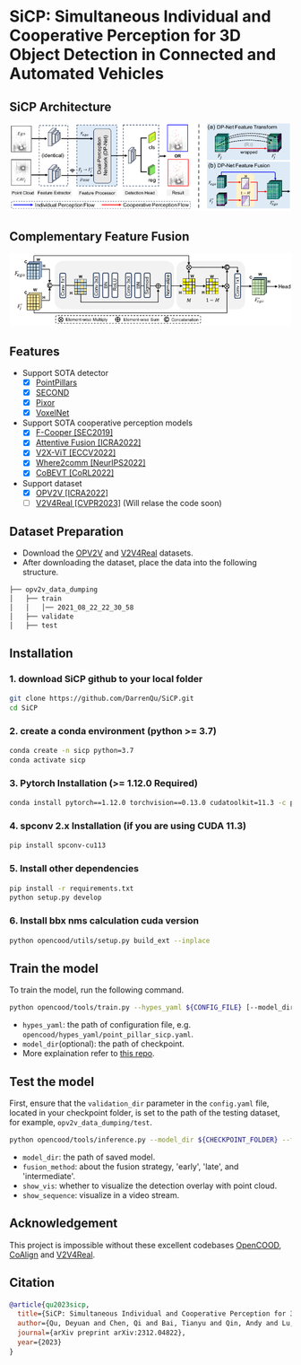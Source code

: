 # SiCP: Simultaneous Individual and Cooperative Perception for 3D Object Detection in Connected and Automated Vehicles

## SiCP Architecture
![image](https://github.com/DarrenQu/SiCP/blob/main/images/sicp%20architecture.png)

## Complementary Feature Fusion
![image](https://github.com/DarrenQu/SiCP/blob/main/images/complementary%20feature%20fusion.png)

## Features
- Support SOTA detector
    - [x] [PointPillars](https://arxiv.org/abs/1812.05784)
    - [x] [SECOND](https://www.mdpi.com/1424-8220/18/10/3337)
    - [x] [Pixor](https://arxiv.org/abs/1902.06326)
    - [x] [VoxelNet](https://arxiv.org/abs/1711.06396)
          
- Support SOTA cooperative perception models
    - [x] [F-Cooper [SEC2019]](https://arxiv.org/abs/1909.06459)
    - [x] [Attentive Fusion [ICRA2022]](https://arxiv.org/abs/2109.07644)
    - [x] [V2X-ViT [ECCV2022]](https://github.com/DerrickXuNu/v2x-vit)
    - [x] [Where2comm [NeurIPS2022]](https://arxiv.org/abs/2209.12836)
    - [x] [CoBEVT [CoRL2022]](https://arxiv.org/abs/2207.02202)

- Support dataset
    - [x] [OPV2V [ICRA2022]](https://mobility-lab.seas.ucla.edu/opv2v/)
    - [ ] [V2V4Real [CVPR2023]](https://arxiv.org/abs/2303.07601) (Will relase the code soon)
 
## Dataset Preparation
- Download the [OPV2V](https://drive.google.com/drive/folders/1dkDeHlwOVbmgXcDazZvO6TFEZ6V_7WUu) and [V2V4Real](https://mobility-lab.seas.ucla.edu/v2v4real/) datasets.
- After downloading the dataset, place the data into the following structure.
```
├── opv2v_data_dumping
│   ├── train
│   │   │── 2021_08_22_22_30_58
│   ├── validate
│   ├── test
```  
## Installation
### 1. download SiCP github to your local folder
```bash
git clone https://github.com/DarrenQu/SiCP.git
cd SiCP
```
### 2. create a conda environment (python >= 3.7)
```bash
conda create -n sicp python=3.7
conda activate sicp
```
### 3. Pytorch Installation (>= 1.12.0 Required)
```bash
conda install pytorch==1.12.0 torchvision==0.13.0 cudatoolkit=11.3 -c pytorch -c conda-forge
```
### 4. spconv 2.x Installation (if you are using CUDA 11.3)
```bash
pip install spconv-cu113
```
### 5. Install other dependencies
```bash
pip install -r requirements.txt
python setup.py develop
```
### 6. Install bbx nms calculation cuda version
```bash
python opencood/utils/setup.py build_ext --inplace
```

## Train the model
To train the model, run the following command.
```bash
python opencood/tools/train.py --hypes_yaml ${CONFIG_FILE} [--model_dir  ${CHECKPOINT_FOLDER}]
```
- `hypes_yaml`: the path of configuration file, e.g. `opencood/hypes_yaml/point_pillar_sicp.yaml`.
- `model_dir`(optional): the path of checkpoint.
-  More explaination refer to [this repo](https://github.com/DerrickXuNu/OpenCOOD).
  
## Test the model
First, ensure that the `validation_dir` parameter in the `config.yaml` file, located in your checkpoint folder, is set to the path of the testing dataset, for example, `opv2v_data_dumping/test`.
```bash
python opencood/tools/inference.py --model_dir ${CHECKPOINT_FOLDER} --fusion_method ${FUSION_STRATEGY} [--show_vis] [--show_sequence]
```
- `model_dir`: the path of saved model.
- `fusion_method`: about the fusion strategy, 'early', 'late', and 'intermediate'.
- `show_vis`: whether to visualize the detection overlay with point cloud.
- `show_sequence`: visualize in a video stream.
  
## Acknowledgement
This project is impossible without these excellent codebases [OpenCOOD](https://github.com/DerrickXuNu/OpenCOOD), [CoAlign](https://github.com/yifanlu0227/CoAlign) and [V2V4Real](https://github.com/ucla-mobility/V2V4Real). 

## Citation
```bibtex
@article{qu2023sicp,
  title={SiCP: Simultaneous Individual and Cooperative Perception for 3D Object Detection in Connected and Automated Vehicles},
  author={Qu, Deyuan and Chen, Qi and Bai, Tianyu and Qin, Andy and Lu, Hongsheng and Fan, Heng and Fu, Song and Yang, Qing},
  journal={arXiv preprint arXiv:2312.04822},
  year={2023}
}
```








